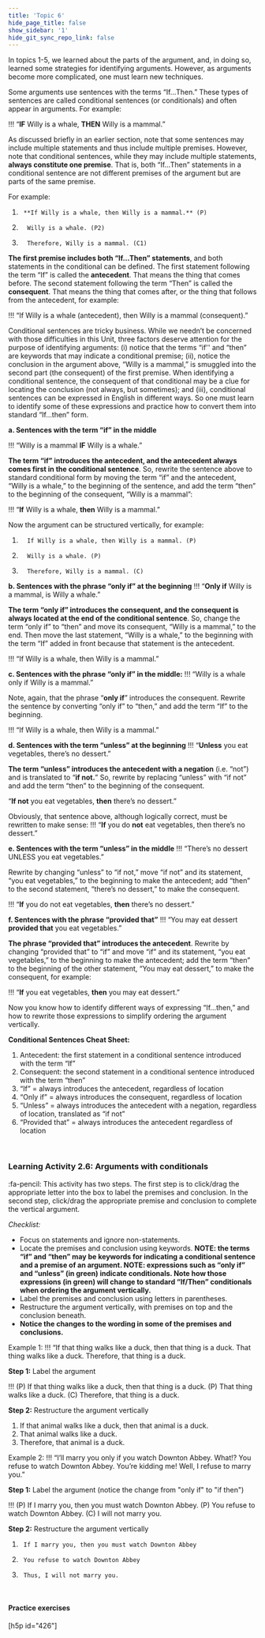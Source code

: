 ```yaml
---
title: 'Topic 6'
hide_page_title: false
show_sidebar: '1'
hide_git_sync_repo_link: false
---
```




In topics 1-5, we learned about the parts of the argument, and, in doing so, learned some strategies for identifying arguments. However, as arguments become more complicated, one must learn new techniques.

Some arguments use sentences with the terms “If…Then.” These types of sentences are called conditional sentences (or conditionals) and often appear in arguments. For example:

!!! “**IF** Willy is a whale, **THEN** Willy is a mammal.”

As discussed briefly in an earlier section, note that some sentences may include multiple statements and thus include multiple premises. However, note that conditional sentences, while they may include multiple statements, **always constitute one premise**. That is, both “If…Then” statements in a conditional sentence are not different premises of the argument but are parts of the same premise.

For example:
1.      **If Willy is a whale, then Willy is a mammal.** (P)
2.       Willy is a whale. (P2)
3.       Therefore, Willy is a mammal. (C1)


**The first premise includes both “If…Then” statements**, and both statements in the conditional can be defined. The first statement following the term “If” is called the **antecedent**. That means the thing that comes before. The second statement following the term “Then” is called the **consequent**. That means the thing that comes after, or the thing that follows from the antecedent, for example:

!!! “If Willy is a whale (antecedent), then Willy is a mammal (consequent).”

Conditional sentences are tricky business. While we needn’t be concerned with those difficulties in this Unit, three factors deserve attention for the purpose of identifying arguments: (i) notice that the terms “if'' and “then” are keywords that may indicate a conditional premise; (ii), notice the conclusion in the argument above, “Willy is a mammal,” is smuggled into the second part (the consequent) of the first premise. When identifying a conditional sentence, the consequent of that conditional may be a clue for locating the conclusion (not always, but sometimes); and (iii), conditional sentences can be expressed in English in different ways. So one must learn to identify some of these expressions and practice how to convert them into standard “If…then” form.


**a. Sentences with the term “if” in the middle**

!!! “Willy is a mammal **IF** Willy is a whale.”

**The term “if” introduces the antecedent, and the antecedent always comes first in the conditional sentence**. So, rewrite the sentence above to standard conditional form by moving the term “if” and the antecedent, “Willy is a whale,” to the beginning of the sentence, and add the term “then” to the beginning of the consequent, “Willy is a mammal”:

!!! “**If** Willy is a whale, **then** Willy is a mammal.”

Now the argument can be structured vertically, for example:
1.       If Willy is a whale, then Willy is a mammal. (P)
2.       Willy is a whale. (P)
3.       Therefore, Willy is a mammal. (C)

**b. Sentences with the phrase “only if” at the beginning**
!!! “**Only if** Willy is a mammal, is Willy a whale.”

**The term “only if” introduces the consequent, and the consequent is always located at the end of the conditional sentence**. So, change the term “only if” to “then” and move its consequent, “Willy is a mammal,” to the end. Then move the last statement, “Willy is a whale,” to the beginning with the term “If” added in front because that statement is the antecedent.

!!! “If Willy is a whale, then Willy is a mammal.”

**c.  Sentences with the phrase “only if” in the middle:**
!!! “Willy is a whale only if Willy is a mammal.”

Note, again, that the phrase “**only if**” introduces the consequent. Rewrite the sentence by converting “only if” to “then,” and add the term “If” to the beginning.

!!! “If Willy is a whale, then Willy is a mammal.”

**d. Sentences with the term “unless” at the beginning**
!!! “**Unless** you eat vegetables, there’s no dessert.”

**The term “unless” introduces the antecedent with a negation** (i.e. “not”) and is translated to “**if not.**” So, rewrite by replacing “unless” with “if not” and add the term “then” to the beginning of the consequent.

“**If not** you eat vegetables, **then** there’s no dessert.”

Obviously, that sentence above, although logically correct, must be rewritten to make sense:
!!! “**If** you do **not** eat vegetables, then there’s no dessert.”

**e. Sentences with the term “unless” in the middle**
!!! “There’s no dessert UNLESS you eat vegetables.”

Rewrite by changing “unless” to “if not,” move “if not” and its statement, “you eat vegetables,” to the beginning to make the antecedent; add “then” to the second statement, “there’s no dessert,” to make the consequent.

!!! “**If** you do not eat vegetables, **then** there’s no dessert.”

**f. Sentences with the phrase “provided that”**
!!! “You may eat dessert **provided that** you eat vegetables.”

**The phrase “provided that” introduces the antecedent**. Rewrite by changing “provided that” to “if” and move “if” and its statement, “you eat vegetables,” to the beginning to make the antecedent; add the term “then” to the beginning of the other statement, “You may eat dessert,” to make the consequent, for example:

!!! “**If** you eat vegetables, **then** you may eat dessert.”

Now you know how to identify different ways of expressing “If…then,” and how to rewrite those expressions to simplify ordering the argument vertically.

**Conditional Sentences Cheat Sheet:**
1. Antecedent: the first statement in a conditional sentence introduced with the term “If”
2. Consequent: the second statement in a conditional sentence introduced with the term “then”
3. “If” = always introduces the antecedent, regardless of location
4. “Only if” = always introduces the consequent, regardless of location
5. “Unless” = always introduces the antecedent with a negation, regardless of location, translated as “if not”
6. “Provided that” = always introduces the antecedent regardless of location

&nbsp;

### Learning Activity 2.6: Arguments with conditionals
:fa-pencil: This activity has two steps. The first step is to click/drag the appropriate letter into the box to label the premises and conclusion. In the second step, click/drag the appropriate premise and conclusion to complete the vertical argument.

_Checklist:_
- Focus on statements and ignore non-statements.
- Locate the premises and conclusion using keywords. **NOTE: the terms “if” and “then” may be keywords for indicating a conditional sentence and a premise of an argument. NOTE: expressions such as “only if” and “unless” (in green) indicate conditionals. Note how those expressions (in green) will change to standard “If/Then” conditionals when ordering the argument vertically.**
- Label the premises and conclusion using letters in parentheses.
- Restructure the argument vertically, with premises on top and the conclusion beneath.
- **Notice the changes to the wording in some of the premises and conclusions.**


Example 1:
!!! “If that thing walks like a duck, then that thing is a duck. That thing walks like a duck. Therefore, that thing is a duck.

**Step 1:** Label the argument

!!! (P) If that thing walks like a duck, then that thing is a duck. (P) That thing walks like a duck. (C) Therefore, that thing is a duck.

**Step 2:** Restructure the argument vertically
1. If that animal walks like a duck, then that animal is a duck.
2. That animal walks like a duck.
3. Therefore, that animal is a duck.


Example 2:
!!! “I’ll marry you only if you watch Downton Abbey. What!? You refuse to watch Downton Abbey. You’re kidding me! Well, I refuse to marry you.”

**Step 1:** Label the argument (notice the change from "only if" to "if then")

!!! (P) If I marry you, then you must watch Downton Abbey. (P) You refuse to watch Downton Abbey. (C) I will not marry you.

**Step 2:** Restructure the argument vertically
1.  	If I marry you, then you must watch Downton Abbey
2.  	You refuse to watch Downton Abbey
3.  	Thus, I will not marry you.

&nbsp;
#### Practice exercises
[h5p id="426"]
